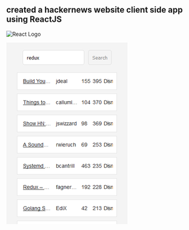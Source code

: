 ## created a hackernews website client side app using ReactJS

![React Logo](public/favicon.ico?raw=true "React logo")


![App Screen](public/Screen.png?raw=true "App Screen")